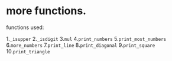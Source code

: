 # more functions.

functions used:

1.``_isupper``
2.``_isdigit``
3.``mul``
4.``print_numbers``
5.``print_most_numbers``
6.``more_numbers``
7.``print_line``
8.``print_diagonal``
9.``print_square``
10.``print_triangle``